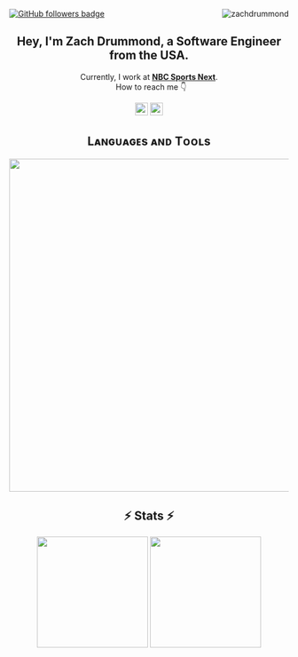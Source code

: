 <!--About Section-->
<a href="https://www.github.com/zachdrummond" target="_blank" rel="noreferrer"><img src="https://img.shields.io/github/followers/zachdrummond?logo=github&style=for-the-badge&color=282b2f&labelColor=0d1117" alt="GitHub followers badge" /></a>
<img align="right" src="https://visitor-badge.laobi.icu/badge?page_id=zachdrummond" alt="zachdrummond">
<h2 align="center"> Hey, I'm Zach Drummond, a Software Engineer from the USA.</h2>
<p align="center">
  Currently, I work at <a href="https://www.nbcsportsnext.com" target="_blank"><strong>NBC Sports Next</strong></a>.
  <br>
  How to reach me 👇
</p>
<p align="center"> 
  <a href="https://www.linkedin.com/in/zachdrummond/">
    <img src="https://img.shields.io/badge/linkedin-%230077B5.svg?&style=for-the-badge&logo=linkedin&logoColor=white" height=23></a> 
  <a href="https://github.com/zachdrummond/"><img src="https://img.shields.io/badge/GitHub-100000?style=for-the-badge&logo=github&logoColor=white" height=23></a>
 <!--  <a href="https://www.youtube.com/watch?v=p0uAJ6Eu4Rs"><img src="https://img.shields.io/badge/YouTube-FF0000?style=for-the-badge&logo=youtube&logoColor=white" height=23></a> -->
</p>

<!--Languages and Tools Section-->       
<h2 align="center">Lᴀɴɢᴜᴀɢᴇs ᴀɴᴅ Tᴏᴏʟs</h2> 
<p align="center">
  <img width="600px"  src="https://skillicons.dev/icons?i=js,ts,angular,react,nodejs,express,php,wordpress,graphql,mysql,mongo,docker,html,css,sass,bootstrap,git&perline=6"  />
</p>

<h2 align="center">⚡ Stats ⚡</h2>
<p align="center">
<a href="https://github.com/zachdrummond/">
  <img height=200 align="center" src="https://github-readme-stats.vercel.app/api/?username=zachdrummond&hide=contribs&hide_rank=true&show_icons=true&theme=cobalt2"/></a>
<a href="https://github.com/zachdrummond/">
  <img height=200 align="center" src="https://github-readme-stats.vercel.app/api/top-langs/?username=zachdrummond&layout=compact&theme=cobalt2"/></a>
</p>

<!---
<p align="center">
  <a href="https://www.buymeacoffee.com/HalemoGPA" target="_blank" ><img src="https://www.buymeacoffee.com/assets/img/custom_images/orange_img.png" alt="HalemoGPA buy me a coffee" width="230"></a>
</p>
---> 
